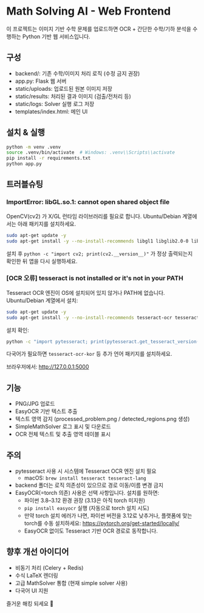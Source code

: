 # Math Solving AI - Web Frontend

이 프로젝트는 이미지 기반 수학 문제를 업로드하면 OCR + 간단한 수학/기하 분석을 수행하는 Python 기반 웹 서비스입니다.

## 구성
- backend/: 기존 수학/이미지 처리 로직 (수정 금지 권장)
- app.py: Flask 웹 서버
- static/uploads: 업로드된 원본 이미지 저장
- static/results: 처리된 결과 이미지 (검출/전처리 등)
- static/logs: Solver 실행 로그 저장
- templates/index.html: 메인 UI

## 설치 & 실행
```bash
python -m venv .venv
source .venv/bin/activate  # Windows: .venv\\Scripts\\activate
pip install -r requirements.txt
python app.py
```

## 트러블슈팅

### ImportError: libGL.so.1: cannot open shared object file

OpenCV(cv2) 가 X/GL 런타임 라이브러리를 필요로 합니다. Ubuntu/Debian 계열에서는 아래 패키지를 설치하세요.

```bash
sudo apt-get update -y
sudo apt-get install -y --no-install-recommends libgl1 libglib2.0-0 libsm6 libxext6 libxrender1
```

설치 후 `python -c "import cv2; print(cv2.__version__)"` 가 정상 출력되는지 확인한 뒤 앱을 다시 실행하세요.

### [OCR 오류] tesseract is not installed or it's not in your PATH

Tesseract OCR 엔진이 OS에 설치되어 있지 않거나 PATH에 없습니다. Ubuntu/Debian 계열에서 설치:

```bash
sudo apt-get update -y
sudo apt-get install -y --no-install-recommends tesseract-ocr tesseract-ocr-eng
```

설치 확인:

```bash
python -c "import pytesseract; print(pytesseract.get_tesseract_version())"
```

다국어가 필요하면 `tesseract-ocr-kor` 등 추가 언어 패키지를 설치하세요.

브라우저에서: http://127.0.0.1:5000

## 기능
- PNG/JPG 업로드
- EasyOCR 기반 텍스트 추출
- 텍스트 영역 감지 (processed_problem.png / detected_regions.png 생성)
- SimpleMathSolver 로그 표시 및 다운로드
- OCR 전체 텍스트 및 추출 영역 테이블 표시

## 주의
- pytesseract 사용 시 시스템에 Tesseract OCR 엔진 설치 필요
	- macOS: `brew install tesseract tesseract-lang`
- backend 폴더는 로직 의존성이 있으므로 경로 이동/이름 변경 금지
- EasyOCR(=torch 의존) 사용은 선택 사항입니다. 설치를 원하면:
	- 파이썬 3.8–3.12 환경 권장 (3.13은 아직 torch 미지원)
	- `pip install easyocr` 실행 (자동으로 torch 설치 시도)
	- 만약 torch 설치 에러가 나면, 파이썬 버전을 3.12로 낮추거나, 플랫폼에 맞는 torch를 수동 설치하세요: https://pytorch.org/get-started/locally/
	- EasyOCR 없이도 Tesseract 기반 OCR 경로로 동작합니다.

## 향후 개선 아이디어
- 비동기 처리 (Celery + Redis)
- 수식 LaTeX 렌더링
- 고급 MathSolver 통합 (현재 simple solver 사용)
- 다국어 UI 지원

즐거운 해킹 되세요 🚀
